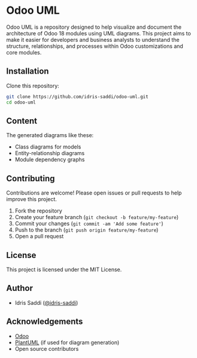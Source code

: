 # Odoo UML

Odoo UML is a repository designed to help visualize and document the architecture of Odoo 18 modules using UML diagrams. This project aims to make it easier for developers and business analysts to understand the structure, relationships, and processes within Odoo customizations and core modules.

## Installation

Clone this repository:

```bash
git clone https://github.com/idris-saddi/odoo-uml.git
cd odoo-uml
```

##  Content

The generated diagrams like these:

- Class diagrams for models
- Entity-relationship diagrams
- Module dependency graphs


## Contributing

Contributions are welcome! Please open issues or pull requests to help improve this project.

1. Fork the repository
2. Create your feature branch (`git checkout -b feature/my-feature`)
3. Commit your changes (`git commit -am 'Add some feature'`)
4. Push to the branch (`git push origin feature/my-feature`)
5. Open a pull request

## License

This project is licensed under the MIT License.

## Author

- Idris Saddi ([@idris-saddi](https://github.com/idris-saddi))

## Acknowledgements

- [Odoo](https://www.odoo.com/)
- [PlantUML](https://plantuml.com/) (if used for diagram generation)
- Open source contributors
